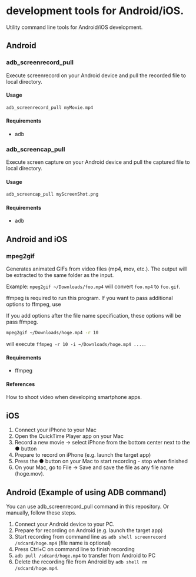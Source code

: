# development tools for Android/iOS.
Utility command line tools for Android/iOS development.

## Android
### adb_screenrecord_pull
Execute screenrecord on your Android device and pull the recorded file to local directory.

#### Usage
```bash
adb_screenrecord_pull myMovie.mp4
```

#### Requirements
- adb

### adb_screencap_pull
Execute screen capture on your Android device and pull the captured file to local directory.

#### Usage
```bash
adb_screencap_pull myScreenShot.png
```

#### Requirements
- adb


## Android and iOS
### mpeg2gif
Generates animated GIFs from video files (mp4, mov, etc.).
The output will be extracted to the same folder as the input.

Example: `mpeg2gif ~/Downloads/foo.mp4` will convert `foo.mp4` to `foo.gif`.

ffmpeg is required to run this program.
If you want to pass additional options to ffmpeg, use

If you add options after the file name specification, these options will be pass ffmpeg.
```bash
mpeg2gif ~/Downloads/hoge.mp4 -r 10
```
will execute `ffmpeg -r 10 -i ~/Downloads/hoge.mp4 ....`.

#### Requirements
- ffmpeg

#### References
How to shoot video when developing smartphone apps.

## iOS
1. Connect your iPhone to your Mac
2. Open the QuickTime Player app on your Mac
3. Record a new movie -> select iPhone from the bottom center next to the ● button
4. Prepare to record on iPhone (e.g. launch the target app)
5. Press the ● button on your Mac to start recording - stop when finished
6. On your Mac, go to File → Save and save the file as any file name (hoge.mov).

## Android (Example of using ADB command) 
You can use adb_screenrecord_pull command in this repository.
Or manually, follow these steps.
1. Connect your Android device to your PC.
2. Prepare for recording on Android (e.g. launch the target app)
3. Start recording from command line as `adb shell screenrecord /sdcard/hoge.mp4` (file name is optional)
4. Press Ctrl+C on command line to finish recording
5. `adb pull /sdcard/hoge.mp4` to transfer from Android to PC
6. Delete the recording file from Android by `adb shell rm /sdcard/hoge.mp4`.


